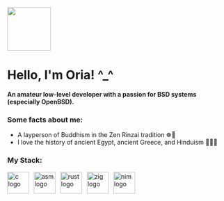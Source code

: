<div align="left">
  <img height="100" src="https://camo.githubusercontent.com/970689669f541c4ea9d76dd708902a02b5dbd36b232280bc64096fc3861591d8/68747470733a2f2f7765622e617263686976652e6f72672f7765622f323031393132323231313430343569665f2f687474703a2f2f7777772e6f70656e6273642e6f72672f6172742f70756666792f7075666c6f676831303030583234382e676966"/>
</div>

# Hello, I'm Oria! ^_^

**An amateur low-level developer with a passion for BSD systems (especially OpenBSD).**

### Some facts about me:

* A layperson of Buddhism in the Zen Rinzai tradition ☸️🧘
* I love the history of ancient Egypt, ancient Greece, and Hinduism 📜🏺🙏

### My Stack:

<div align="left">
  <img src="https://skillicons.dev/icons?i=c" height="50" alt="c logo"  />
  <img width="3" />
  <img src="https://go-skill-icons.vercel.app/api/icons?i=assembly" height="50" alt="asm logo"  />
  <img width="3" />
  <img src="https://skillicons.dev/icons?i=rust" height="50" alt="rust logo"  />
  <img width="3" />
  <img src="https://skillicons.dev/icons?i=zig" height="50" alt="zig logo"  />
  <img width="3" />
  <img src="https://skillicons.dev/icons?i=nim" height="50" alt="nim logo"  />
</div>
